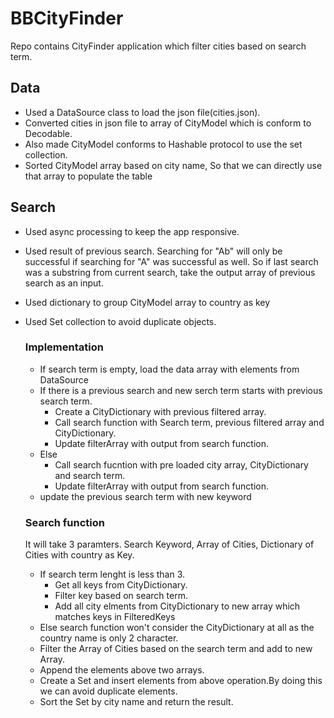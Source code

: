 # BBCityFinder
Repo contains CityFinder application which filter cities based on search term.

## Data

* Used a DataSource class to load the json file(cities.json).
* Converted cities in json file to array of CityModel which is conform to Decodable.
* Also made CityModel conforms to Hashable protocol to use the set collection.
* Sorted CityModel array based on city name, So that we can directly use that array to populate the table

## Search

* Used async processing to keep the app responsive.
* Used result of previous search. Searching for "Ab" will only be successful if searching for "A" was successful as well. So if last search was a substring from current search, take the output array of previous search as an input.
* Used dictionary to group CityModel array to country as key
* Used Set collection to avoid duplicate objects.
    ### Implementation
    * If search term is empty, load the data array with elements from DataSource
    * If there is a previous search and new serch term starts with previous search term.
        * Create a CityDictionary with previous filtered array.
        * Call search function with Search term, previous filtered array and CityDictionary.
        * Update filterArray with output from search function.
    * Else
        * Call search fucntion with pre loaded city array, CityDictionary and search term.
        * Update filterArray with output from search function.
    * update the previous search term with new keyword

    ### Search function
    It will take 3 paramters. Search Keyword, Array of Cities, Dictionary of Cities with country as Key.
    
    * If search term lenght is less than 3. 
        * Get all keys from CityDictionary.
        * Filter key based on search term.
        * Add all city elments from CityDictionary to new array which matches keys in FilteredKeys
    * Else search function won't consider the CityDictionary at all as the country name is only 2 character.
    * Filter the Array of Cities based on the search term and add to new Array.
    * Append the elements above two arrays.
    * Create a Set and insert elements from above operation.By doing this we can avoid duplicate elements.
    * Sort the Set by city name and return the result.
     
